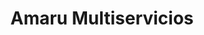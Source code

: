 ---
title: "Amaru Multiservicios"
url: /san-gabriel/amaru-multiservicios/
shop: menaje del hogar
---